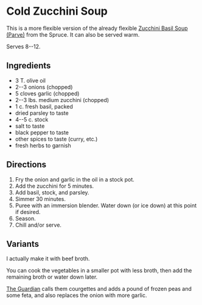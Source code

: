 # Cold Zucchini Soup

This is a more flexible version of the already flexible [Zucchini Basil Soup (Parve)](https://www.thespruceeats.com/zucchini-basil-soup-2122312) from the Spruce.  It can also be served warm.

Serves 8--12.

## Ingredients

* 3 T. olive oil
* 2--3 onions (chopped)
* 5 cloves garlic (chopped)
* 2--3 lbs. medium zucchini (chopped)
* 1 c. fresh basil, packed 
* dried parsley to taste
* 4--5 c. stock
* salt to taste
* black pepper to taste 
* other spices to taste (curry, etc.)
* fresh herbs to garnish

## Directions

1. Fry the onion and garlic in the oil in a stock pot.
2. Add the zucchini for 5 minutes.
3. Add basil, stock, and parsley.
4. Simmer 30 minutes.
5. Puree with an immersion blender.  Water down (or ice down) at this point if desired.
6. Season.
7. Chill and/or serve.

## Variants

I actually make it with beef broth.

You can cook the vegetables in a smaller pot with less broth, then add the remaining broth or water down later.

[The Guardian](https://www.theguardian.com/lifeandstyle/2017/jul/08/fennel-salad-recipe-tomato-bread-asparagus-leek-grilled-tomato-watermelon-pea-soup-yotam-ottolenghi#img-8) calls them courgettes and adds a pound of frozen peas and some feta, and also replaces the onion with more garlic.

